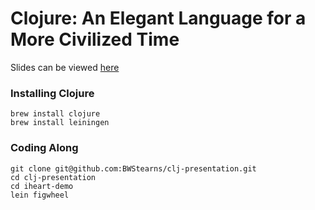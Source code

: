 # Clojure: An Elegant Language for a More Civilized Time

Slides can be viewed [here](http://htmlpreview.github.io/?https://github.com/BWStearns/clj-presentation/blob/master/elegant-lang-more-civilized-time.html)

### Installing Clojure

```
brew install clojure
brew install leiningen
```

### Coding Along

```
git clone git@github.com:BWStearns/clj-presentation.git
cd clj-presentation
cd iheart-demo
lein figwheel
```
